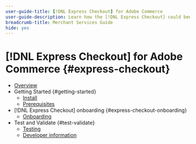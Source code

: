 ```yaml
---
user-guide-title: [!DNL Express Checkout] for Adobe Commerce
user-guide-description: Learn how the [!DNL Express Checkout] could benefit your Adobe Commerce instance and how to successfully onboard and set up the extension.
breadcrumb-title: Merchant Services Guide
hide: yes
---
```


# [!DNL Express Checkout] for Adobe Commerce {#express-checkout}

- [Overview](overview.md)
- Getting Started {#getting-started}
  - [Install](install.md)
  - [Prerequisites](prerequisites.md)
- [!DNL Express Checkout] onboarding {#express-checkout-onboarding}
  - [Onboarding](onboarding.md)
- Test and Validate {#test-validate}
  - [Testing](testing.md)
  - [Developer information](developer.md)

